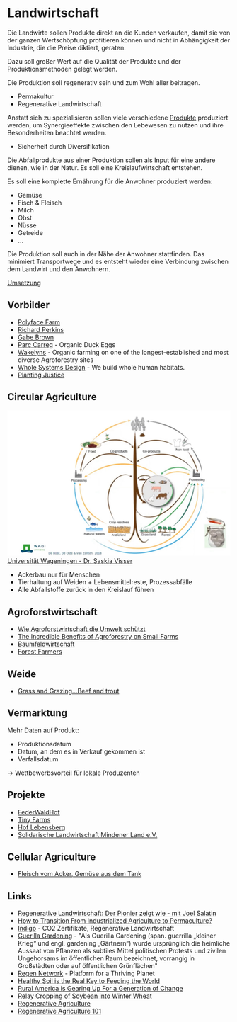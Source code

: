 # Landwirtschaft

Die Landwirte sollen Produkte direkt an die Kunden verkaufen, damit sie von der ganzen Wertschöpfung profitieren können und nicht in Abhängigkeit der Industrie, die die Preise diktiert, geraten.

Dazu soll großer Wert auf die Qualität der Produkte und der Produktionsmethoden gelegt werden.

Die Produktion soll regenerativ sein und zum Wohl aller beitragen.
- Permakultur
- Regenerative Landwirtschaft

Anstatt sich zu spezialisieren sollen viele verschiedene [Produkte](./produktion.md) produziert werden, um Synergieeffekte zwischen den Lebewesen zu nutzen und ihre Besonderheiten beachtet werden.

- Sicherheit durch Diversifikation

Die Abfallprodukte aus einer Produktion sollen als Input für eine andere dienen, wie in der Natur. Es soll eine Kreislaufwirtschaft entstehen.

Es soll eine komplette Ernährung für die Anwohner produziert werden:

- Gemüse
- Fisch & Fleisch
- Milch
- Obst
- Nüsse
- Getreide
- ...

Die Produktion soll auch in der Nähe der Anwohner stattfinden. Das minimiert Transportwege und es entsteht wieder eine Verbindung zwischen dem Landwirt und den Anwohnern. 

[Umsetzung](./umsetzung.md)

## Vorbilder

- [Polyface Farm](https://www.polyfacefarms.com/)
- [Richard Perkins](https://www.youtube.com/user/mrintegralpermanence)
- [Gabe Brown](http://brownsranch.us/soil-health/)
- [Parc Carreg](https://www.parccarreg.com/) - Organic Duck Eggs
- [Wakelyns](https://wakelyns.co.uk/) - Organic farming on one of the longest-established and most diverse Agroforestry sites
- [Whole Systems Design](https://www.wholesystemsdesign.com/) - We build whole human habitats. 
- [Planting Justice](https://plantingjustice.org/)

## Circular Agriculture

![](./circular-agriculture.jpeg)
[Universität Wageningen - Dr. Saskia Visser](https://www.youtube.com/watch?v=FS6YsibNXic)

- Ackerbau nur für Menschen
- Tierhaltung auf Weiden + Lebensmittelreste, Prozessabfälle
- Alle Abfallstoffe zurück in den Kreislauf führen

## Agroforstwirtschaft

- [Wie Agroforstwirtschaft die Umwelt schützt](https://www.youtube.com/watch?v=UGx-X-b9c2Y)
- [The Incredible Benefits of Agroforestry on Small Farms](https://www.youtube.com/watch?v=iO0ycMkr8lo)
- [Baumfeldwirtschaft](https://baumfeldwirtschaft.de/)
- [Forest Farmers](https://forestfarmers.de/)

## Weide

- [Grass and Grazing...Beef and trout](https://www.youtube.com/watch?v=FephP6p1dMg)

## Vermarktung

Mehr Daten auf Produkt:

- Produktionsdatum
- Datum, an dem es in Verkauf gekommen ist
- Verfallsdatum

-> Wettbewerbsvorteil für lokale Produzenten

### 

## Projekte

- [FederWaldHof](https://federwaldhof.de)
- [Tiny Farms](https://www.tinyfarms.de/)
- [Hof Lebensberg](https://www.hoflebensberg.de/)
- [Solidarische Landwirtschaft Mindener Land e.V.](https://solawi-minden.de/)

## Cellular Agriculture

- [Fleisch vom Acker, Gemüse aus dem Tank](https://www.spektrum.de/news/essen-aus-dem-bioreaktor-fleisch-vom-acker-gemuese-aus-dem-tank/1968235?utm_source=pocket-newtab-global-de-DE)

## Links

- [Regenerative Landwirtschaft: Der Pionier zeigt wie - mit Joel Salatin](https://www.youtube.com/watch?v=DavtMuiPM1M)
- [How to Transition From Industrialized Agriculture to Permaculture?](https://www.youtube.com/watch?v=EVF_6Cq2LLY)
- [Indigo](https://www.indigoag.de/deutschland) - CO2 Zertifikate, Regenerative Landwirtschaft
- [Guerilla Gardening](https://de.wikipedia.org/wiki/Guerilla_Gardening) - "Als Guerilla Gardening (span. guerrilla „kleiner Krieg“ und engl. gardening „Gärtnern“) wurde ursprünglich die heimliche Aussaat von Pflanzen als subtiles Mittel politischen Protests und zivilen Ungehorsams im öffentlichen Raum bezeichnet, vorrangig in Großstädten oder auf öffentlichen Grünflächen"
- [Regen Network](https://www.regen.network/) - Platform for a Thriving Planet
- [Healthy Soil is the Real Key to Feeding the World](https://worldsensorium.com/healthy-soil-is-the-real-key-to-feeding-the-world/)
- [Rural America is Gearing Up For a Generation of Change](https://austinvernon.site/blog/ruralfuture.html)
- [Relay Cropping of Soybean into Winter Wheat](https://www.osciaresearch.org/current-projects/relay-cropping-soybean-into-winter-wheat/)
- [Regenerative Agriculture](https://regeneration.org/nexus/regenerative-agriculture)
- [Regenerative Agriculture 101](https://www.csuchico.edu/regenerativeagriculture/ra101-section/index.shtml)

